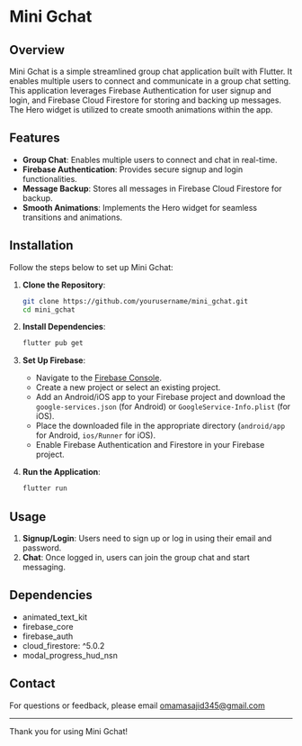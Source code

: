 # Mini Gchat

## Overview

Mini Gchat is a simple streamlined group chat application built with Flutter. It enables multiple users to connect and communicate in a group chat setting. This application leverages Firebase Authentication for user signup and login, and Firebase Cloud Firestore for storing and backing up messages. The Hero widget is utilized to create smooth animations within the app.

## Features

- **Group Chat**: Enables multiple users to connect and chat in real-time.
- **Firebase Authentication**: Provides secure signup and login functionalities.
- **Message Backup**: Stores all messages in Firebase Cloud Firestore for backup.
- **Smooth Animations**: Implements the Hero widget for seamless transitions and animations.

## Installation

Follow the steps below to set up Mini Gchat:

1. **Clone the Repository**:
    ```bash
    git clone https://github.com/yourusername/mini_gchat.git
    cd mini_gchat
    ```

2. **Install Dependencies**:
    ```bash
    flutter pub get
    ```

3. **Set Up Firebase**:
    - Navigate to the [Firebase Console](https://console.firebase.google.com/).
    - Create a new project or select an existing project.
    - Add an Android/iOS app to your Firebase project and download the `google-services.json` (for Android) or `GoogleService-Info.plist` (for iOS).
    - Place the downloaded file in the appropriate directory (`android/app` for Android, `ios/Runner` for iOS).
    - Enable Firebase Authentication and Firestore in your Firebase project.

4. **Run the Application**:
    ```bash
    flutter run
    ```

## Usage

1. **Signup/Login**: Users need to sign up or log in using their email and password.
2. **Chat**: Once logged in, users can join the group chat and start messaging.

## Dependencies

- animated_text_kit
- firebase_core
- firebase_auth
- cloud_firestore: ^5.0.2
- modal_progress_hud_nsn

## Contact

For questions or feedback, please email omamasajid345@gmail.com

---

Thank you for using Mini Gchat!

